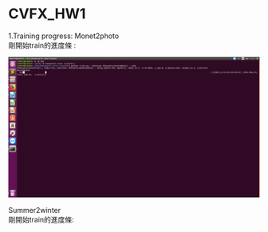 # CVFX_HW1
1.Training progress:
  Monet2photo	
  剛開始train的進度條 :

![image](https://github.com/willy-lo/CVFX_HW1/blob/master/cv_hw1/monet2photo.png)

 Summer2winter	
 剛開始train的進度條:

